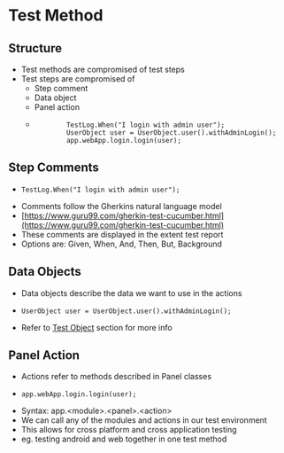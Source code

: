 # Test Method

## Structure

* Test methods are compromised of test steps
* Test steps are compromised of
  * Step comment
  * Data object
  * Panel action
  * ```text
    		TestLog.When("I login with admin user");
    		UserObject user = UserObject.user().withAdminLogin();
    		app.webApp.login.login(user);
    ```

## Step Comments

* ```text
  TestLog.When("I login with admin user");
  ```
* Comments follow the Gherkins natural language model 
* [https://www.guru99.com/gherkin-test-cucumber.html](https://www.guru99.com/gherkin-test-cucumber.html)
* These comments are displayed in the extent test report 
* Options are: Given, When, And, Then, But, Background

## Data Objects

* Data objects describe the data we want to use in the actions
* ```text
  UserObject user = UserObject.user().withAdminLogin();
  ```
* Refer to [Test Object](https://ehsan-matean.gitbook.io/automationcore/~/edit/drafts/-L_G98XxUqlCKVCkJFH2/test-object/test-object) section for more info

## Panel Action

* Actions refer to methods described in Panel classes 
* ```text
  app.webApp.login.login(user);
  ```
* Syntax: app.&lt;module&gt;.&lt;panel&gt;.&lt;action&gt;
* We can call any of the modules and actions in our test environment
* This allows for cross platform and cross application testing
* eg. testing android and web together in one test method





